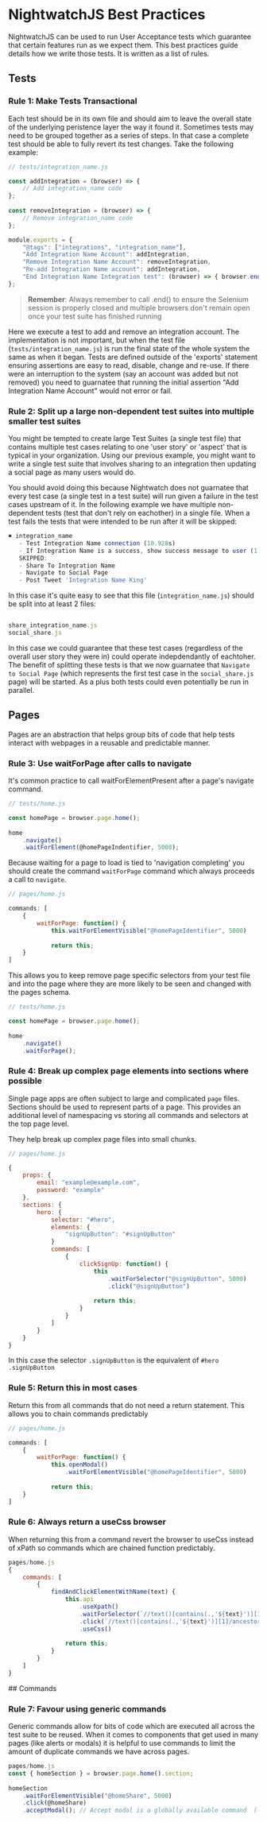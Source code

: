 # NightwatchJS Best Practices

NightwatchJS can be used to run User Acceptance tests which guarantee that certain features run as we expect them. This best practices guide details how we write those tests. It is written as a list of rules.

## Tests

### Rule 1: Make Tests Transactional

Each test should be in its own file and should aim to leave the overall state of the underlying peristence layer the way it found it. Sometimes tests may need to be grouped together as a series of steps. In that case a complete test should be able to fully revert its test changes. Take the following example:

```javascript
// tests/integration_name.js

const addIntegration = (browser) => {
    // Add integration_name code
};
 
const removeIntegration = (browser) => {
    // Remove integration_name code
};

module.exports = {
    "@tags": ["integrations", "integration_name"],
    "Add Integration Name Account": addIntegration,
    "Remove Integration Name Account": removeIntegration,
    "Re-add Integration Name account": addIntegration,
    "End Integration Name Integration test": (browser) => { browser.end(); }
};
``` 

> **Remember**: Always remember to call .end() to ensure the Selenium session is properly closed and multiple browsers don't remain open once your test suite has finished running

Here we execute a test to add and remove an integration account. The implementation is not important, but when the test file (`tests/integration_name.js`) is run the final state of the whole system the same as when it began. Tests are defined outside of the 'exports' statement ensuring assertions are easy to read, disable, change and re-use. If there were an interruption to the system (say an account was added but not removed) you need to guarnatee that running the initial assertion "Add Integration Name Account" would not error or fail.

### Rule 2: Split up a large non-dependent test suites into multiple smaller test suites

You might be tempted to create large Test Suites (a single test file) that contains multiple test cases relating to one 'user story' or 'aspect' that is typical in your organization. Using our previous example, you might want to write a single test suite that involves sharing to an integration then updating a social page as many users would do. 

You should avoid doing this because Nightwatch does not guarnatee that every test case (a single test in a test suite) will run given a failure in the test cases upstream of it. In the following example we have multiple non-dependent tests (test that don't rely on eachother) in a single file. When a test fails the tests that were intended to be run after it will be skipped:

```javascript
✖ integration_name
   - Test Integration Name connection (10.928s)
   - If Integration Name is a success, show success message to user (1.312s)
   SKIPPED:
   - Share To Integration Name
   - Navigate to Social Page
   - Post Tweet 'Integration Name King'   
```

In this case it's quite easy to see that this file (`integration_name.js`) should be split into at least 2 files:

```javascript

share_integration_name.js
social_share.js

```

In this case we could guarantee that these test cases (regardless of the overall user story they were in) could operate indepdendantly of eachtoher. The benefit of splitting these tests is that we now  guarnatee that `Navigate to Social Page` (which represents the first test case in the `social_share.js` page) will be started. As a plus both tests could even potentially be run in parallel.

## Pages 

Pages are an abstraction that helps group bits of code that help tests interact with webpages in a reusable and predictable manner.

### Rule 3: Use waitForPage after calls to navigate

It's common practice to call waitForElementPresent after a page's navigate command. 

```javascript
// tests/home.js

const homePage = browser.page.home();
 
home
    .navigate()
    .waitForElement(@homePageIndentifier, 5000);

```

Because waiting for a page to load is tied to 'navigation completing' you should create the command `waitForPage` command which always proceeds a call to `navigate`.

```javascript
// pages/home.js

commands: [
    {
        waitForPage: function() {
            this.waitForElementVisible("@homePageIdentifier", 5000)
  
            return this;
    }
]
```

This allows you to keep remove page specific selectors from your test file and into the page where they are more likely to be seen and changed with the pages schema.

```javascript
// tests/home.js

const homePage = browser.page.home();
 
home
    .navigate()
    .waitForPage();

```

### Rule 4: Break up complex page elements into sections where possible

Single page apps are often subject to large and complicated `page` files. Sections should be used to represent parts of a page. This provides an additional level of namespacing vs storing all commands and selectors at the top page level. 

They help break up complex page files into small chunks. 

```javascript
// pages/home.js

{
    props: {
        email: "example@example.com",
        password: "example"
    },
    sections: {
        hero: {
            selector: "#hero",
            elements: {
                "signUpButton": "#signUpButton"
            }
            commands: [
                {
                    clickSignUp: function() {
                        this
                            .waitForSelector("@signUpButton", 5000)
                            .click("@signUpButton")
 
                        return this;
                    }
                }
            ]
        }
    }
}
```

In this case the selector `.signUpButton` is the equivalent of `#hero .signUpButton`

### Rule 5: Return this in most cases
Return this from all commands that do not need a return statement. This allows you to chain commands predictably

```javascript
// pages/home.js

commands: [
    {
        waitForPage: function() {
            this.openModal()
                .waitForElementVisible("@homePageIdentifier", 5000)
 
            return this;
    }
]
```

### Rule 6: Always return a useCss browser

When returning this from a command revert the browser to useCss instead of xPath so commands which are chained function predictably.

```javascript
pages/home.js
{
    commands: [
        {
            findAndClickElementWithName(text) {
                this.api
                    .useXpath()
                    .waitForSelector(`//text()[contains(.,'${text}')][1]/ancestor::tr`, 5000)
                    .click(`//text()[contains(.,'${text}')][1]/ancestor::tr`)
                    .useCss()
                 
                return this;
            }
        }
    ]
}
```

## Commands

### Rule 7: Favour using generic commands

Generic commands allow for bits of code which are executed all across the test suite to be reused. When it comes to components that get used in many pages (like alerts or modals) it is helpful to use commands to limit the amount of duplicate commands we have across pages.

```javascript
pages/home.js
const { homeSection } = browser.page.home().section;
 
homeSection
    .waitForElementVisible("@homeShare", 5000)
    .click(@homeShare)
    .acceptModal(); // Accept modal is a globally available command  (-test/nightwatch/command/acceptModal.js)
```

